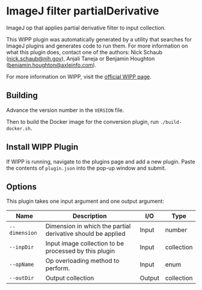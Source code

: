 # ImageJ filter partialDerivative

ImageJ op that applies partial derivative filter to input collection. 

This WIPP plugin was automatically generated by a utility that searches for
ImageJ plugins and generates code to run them. For more information on what this
plugin does, contact one of the authors: Nick Schaub (nick.schaub@nih.gov), 
Anjali Taneja or Benjamin Houghton (benjamin.houghton@axleinfo.com).

For more information on WIPP, visit the [official WIPP page](https://isg.nist.gov/deepzoomweb/software/wipp).

## Building

Advance the version number in the `VERSION` file.

Then to build the Docker image for the conversion plugin, run
`./build-docker.sh`.


## Install WIPP Plugin

If WIPP is running, navigate to the plugins page and add a new plugin.
Paste the contents of `plugin.json` into the pop-up window and submit.

## Options

This plugin takes one input argument and one output argument:

| Name          | Description                                                 | I/O    | Type       |
| ------------- | ----------------------------------------------------------- | ------ | ---------- |
| `--dimension` | Dimension in which the partial derivative should be applied | Input  | number     |
| `--inpDir`    | Input image collection to be processed by this plugin       | Input  | collection |
| `--opName`    | Op overloading method to perform.                           | Input  | enum       |
| `--outDir`    | Output collection                                           | Output | collection |

